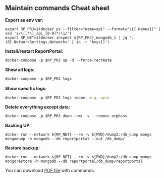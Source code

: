 ## Maintain commands Cheat sheet
**Export as env var:** 

```
export RP_PRJ=$(docker ps --filter="name=api" --format="\{{.Names}}" | sed 's/\(.*\)_api_[0-9]*/\1/')
export RP_NET=$(docker inspect ${RP_PRJ}_mongodb_1 | jq '.[0].NetworkSettings.Networks' | jq -r 'keys[]')
```

**Install/restart ReportPortal:** 

```javascript
docker-compose -p $RP_PRJ up -d --force-recreate
```

**Show all logs:** 

```javascript
docker-compose -p $RP_PRJ logs
```

**Show speciﬁc logs:** 

```javascript
docker-compose -p $RP_PRJ logs <name, e.g. api>
```

**Delete everything except data:** 

```javascript
docker-compose -p $RP_PRJ down —rmi -v --remove-orphans
```

**Backing UP:** 

```
docker run --network ${RP_NET} --rm -v ${PWD}/dump2:/db_dump mongo  mongodump -h mongodb --db reportportal --out /db_dump/
```

**Restore backup:** 

```
docker run --network ${RP_NET} --rm -v ${PWD}/dump2:/db_dump mongo  mongorestore -h mongodb --db reportportal/db_dump/reportportal
```

You can download [PDF file](/documentation/resources/CheatSheet.pdf) with commands.
